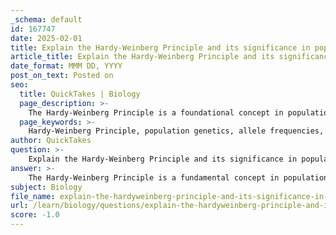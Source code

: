 ```yaml
---
_schema: default
id: 167747
date: 2025-02-01
title: Explain the Hardy-Weinberg Principle and its significance in population genetics.
article_title: Explain the Hardy-Weinberg Principle and its significance in population genetics.
date_format: MMM DD, YYYY
post_on_text: Posted on
seo:
  title: QuickTakes | Biology
  page_description: >-
    The Hardy-Weinberg Principle is a foundational concept in population genetics that describes how allele and genotype frequencies remain constant in a non-evolving population. It serves as a baseline for studying evolutionary processes and understanding genetic variation.
  page_keywords: >-
    Hardy-Weinberg Principle, population genetics, allele frequencies, genotype frequencies, evolutionary biology, genetic variation, conservation biology, mutation, natural selection, genetic drift, gene flow, random mating, population dynamics, Hardy-Weinberg equilibrium, evolutionary forces
author: QuickTakes
question: >-
    Explain the Hardy-Weinberg Principle and its significance in population genetics.
answer: >-
    The Hardy-Weinberg Principle is a fundamental concept in population genetics that provides a mathematical framework for understanding the genetic composition of a population. It describes the conditions under which allele and genotype frequencies remain constant from generation to generation in a population that is not evolving. This principle is crucial for studying evolutionary processes and understanding how various factors can influence genetic variation.\n\n### Key Equations\n\n1. **Allele Frequencies**:\n   The Hardy-Weinberg principle states that for a population with two alleles (let's denote them as A and a), the frequencies of these alleles can be represented as:\n   $$ \n   p + q = 1 \n   $$\n   where $ p $ is the frequency of allele A and $ q $ is the frequency of allele a.\n\n2. **Genotype Frequencies**:\n   The expected genotype frequencies in a population at Hardy-Weinberg equilibrium can be calculated using the following equation:\n   $$ \n   p^2 + 2pq + q^2 = 1 \n   $$\n   Here, $ p^2 $ represents the frequency of the homozygous dominant genotype (AA), $ 2pq $ represents the frequency of the heterozygous genotype (Aa), and $ q^2 $ represents the frequency of the homozygous recessive genotype (aa).\n\n### Significance of the Hardy-Weinberg Principle\n\n1. **Baseline for Evolutionary Studies**:\n   The Hardy-Weinberg Principle serves as a null hypothesis for evolutionary biology. By comparing observed genotype frequencies with those expected under Hardy-Weinberg equilibrium, researchers can identify whether evolutionary forces such as natural selection, genetic drift, mutation, or gene flow are acting on a population.\n\n2. **Understanding Population Dynamics**:\n   It helps in understanding the genetic structure of populations and the factors that can lead to changes in allele frequencies over time. This is essential for conservation biology, breeding programs, and studying the effects of environmental changes on genetic diversity.\n\n3. **Assumptions of the Model**:\n   The principle is based on several assumptions, including:\n   - No mutations\n   - Random mating\n   - No natural selection\n   - Extremely large population size (to minimize genetic drift)\n   - No gene flow (migration of individuals into or out of the population)\n\n   When these conditions are met, the population is said to be in Hardy-Weinberg equilibrium. Deviations from this equilibrium can indicate that one or more of these assumptions are not being met, prompting further investigation into the evolutionary dynamics at play.\n\nIn summary, the Hardy-Weinberg Principle is a cornerstone of population genetics that provides insights into the genetic structure of populations and the mechanisms of evolution. It allows scientists to assess the impact of various evolutionary forces and serves as a foundational tool for understanding genetic variation in populations.
subject: Biology
file_name: explain-the-hardyweinberg-principle-and-its-significance-in-population-genetics.md
url: /learn/biology/questions/explain-the-hardyweinberg-principle-and-its-significance-in-population-genetics
score: -1.0
---
```


&nbsp;